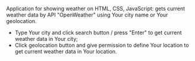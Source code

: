 Application for showing weather on HTML, CSS, JavaScript: gets current weather data by API "OpenWeather" using Your city name or Your geolocation. 

- Type Your city and click search button / press "Enter" to get current weather data in Your city;
- Click geolocation button and give permission to define Your location to get current weather data in Your location.
